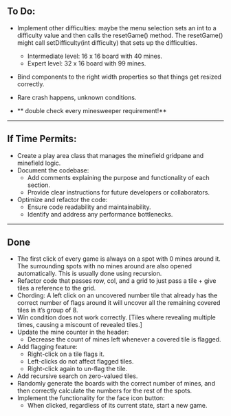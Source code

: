 ## To Do:

- Implement other difficulties: maybe the menu selection sets an int to a difficulty value and then calls the resetGame() method. The resetGame() might call setDifficulty(int difficulty) that sets up the difficulties.
  - Intermediate level: 16 x 16 board with 40 mines.
  - Expert level: 32 x 16 board with 99 mines.

- Bind components to the right width properties so that things get resized correctly.


- Rare crash happens, unknown conditions.
- ** double check every minesweeper requirement!**
--------
## If Time Permits:

- Create a play area class that manages the minefield gridpane and minefield logic.
- Document the codebase:
    - Add comments explaining the purpose and functionality of each section.
    - Provide clear instructions for future developers or collaborators.
- Optimize and refactor the code:
    - Ensure code readability and maintainability.
    - Identify and address any performance bottlenecks.
----------
## Done
- The first click of every game is always on a spot with 0 mines around it. The surrounding spots
  with no mines around are also opened automatically. This is usually done using recursion.
- Refactor code that passes row, col, and a grid to just pass a tile + give tiles a reference to the grid.
- Chording: A left click on an uncovered number tile that already has the correct number of flags around it
  will uncover all the remaining covered tiles in it’s group of 8.
- Win condition does not work correctly. [Tiles where revealing multiple times, causing a miscount of revealed tiles.]
- Update the mine counter in the header:
  - Decrease the count of mines left whenever a covered tile is flagged.
- Add flagging feature:
  - Right-click on a tile flags it.
  - Left-clicks do not affect flagged tiles.
  - Right-click again to un-flag the tile.
- Add recursive search on zero-valued tiles.
- Randomly generate the boards with the correct number of mines, and then correctly calculate the numbers for the rest of the spots.
- Implement the functionality for the face icon button:
    - When clicked, regardless of its current state, start a new game.

